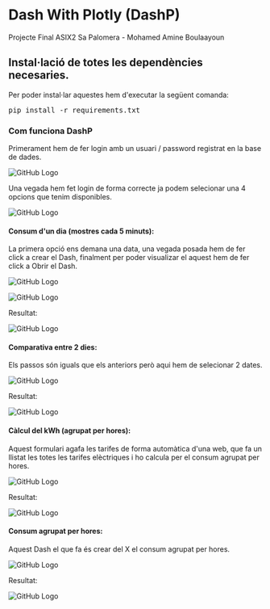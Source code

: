 # Dash With Plotly (DashP)
Projecte Final ASIX2 Sa Palomera - Mohamed Amine Boulaayoun

## Instal·lació de totes les dependències necesaries.
Per poder instal·lar aquestes hem d'executar la següent comanda:

<pre>pip install -r requirements.txt</pre>


### Com funciona DashP

Primerament hem de fer login amb un usuari / password registrat en la base de dades.

![GitHub Logo](/img/1.PNG)

Una vegada hem fet login de forma correcte ja podem selecionar una 4 opcions que tenim disponibles.

![GitHub Logo](/img/2.PNG)

#### Consum d'un dia (mostres cada 5 minuts):

La primera opció ens demana una data, una vegada posada hem de fer click a crear el Dash, finalment per poder visualizar el aquest hem de fer click a Obrir el Dash.

![GitHub Logo](/img/3.PNG)

![GitHub Logo](/img/4.PNG)

Resultat:

![GitHub Logo](/img/5.PNG)


#### Comparativa entre 2 dies:

Els passos són iguals que els anteriors però aqui hem de selecionar 2 dates.

![GitHub Logo](/img/6.PNG)

Resultat:

![GitHub Logo](/img/7.PNG)


#### Càlcul del kWh (agrupat per hores):

Aquest formulari agafa les tarifes de forma automàtica d'una web, que fa un llistat les totes les tarifes elèctriques i ho calcula per el consum agrupat per hores.


![GitHub Logo](/img/8.PNG)


Resultat:

![GitHub Logo](/img/9.PNG)


#### Consum agrupat per hores:

Aquest Dash el que fa és crear del X el consum agrupat per hores.

![GitHub Logo](/img/11.PNG)


Resultat:

![GitHub Logo](/img/10.PNG)

